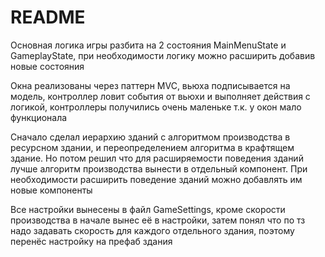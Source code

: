# README #

Основная логика игры разбита на 2 состояния MainMenuState и GameplayState,
при необходимости логику можно расширить добавив новые состояния

Окна реализованы через паттерн MVC, вьюха подписывается на модель, 
контроллер ловит события от вьюхи и выполняет действия с логикой,
контроллеры получились очень маленьке т.к. у окон мало функционала

Сначало сделал иерархию зданий с алгоритмом производства в ресурсном здании, 
и переопределением алгоритма в крафтящем здание. 
Но потом решил что для расширяемости поведения зданий лучше алгоритм производства
вынести в отдельный компонент.
При необходимости расширить поведение зданий можно добавлять им новые компоненты

Все настройки вынесены в файл GameSettings, кроме скорости производства в начале вынес её в настройки, 
затем понял что по тз надо задавать скорость для каждого отдельного здания, поэтому перенёс настройку на префаб здания
